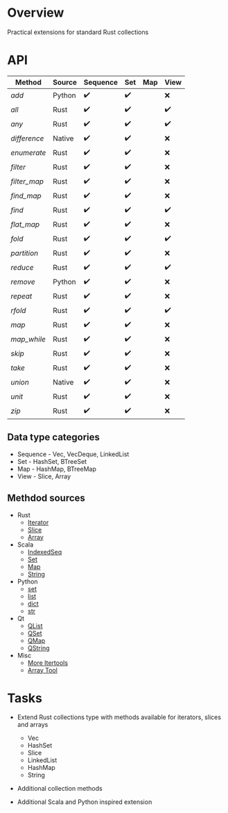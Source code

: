 # Overview

Practical extensions for standard Rust collections


# API

| Method       | Source | Sequence           | Set                | Map | View            |
|--------------|--------|--------------------|--------------------|-----|-----------------|
| *add*        | Python | :heavy_check_mark: | :heavy_check_mark: |     | :x:             |
| *all*        | Rust   | :heavy_check_mark: | :heavy_check_mark: |     | :heavy_check_mark: |
| *any*        | Rust   | :heavy_check_mark: | :heavy_check_mark: |     | :heavy_check_mark: |
| *difference* | Native | :heavy_check_mark: | :heavy_check_mark: |     | :x:             |
| *enumerate*  | Rust   | :heavy_check_mark: | :heavy_check_mark: |     | :x:             |
| *filter*     | Rust   | :heavy_check_mark: | :heavy_check_mark: |     | :x:             |
| *filter_map* | Rust   | :heavy_check_mark: | :heavy_check_mark: |     | :x:             |
| *find_map*   | Rust   | :heavy_check_mark: | :heavy_check_mark: |     | :x:             |
| *find*       | Rust   | :heavy_check_mark: | :heavy_check_mark: |     | :heavy_check_mark: |
| *flat_map*   | Rust   | :heavy_check_mark: | :heavy_check_mark: |     | :x:             |
| *fold*       | Rust   | :heavy_check_mark: | :heavy_check_mark: |     | :heavy_check_mark: |
| *partition*  | Rust   | :heavy_check_mark: | :heavy_check_mark: |     | :x:             |
| *reduce*     | Rust   | :heavy_check_mark: | :heavy_check_mark: |     | :heavy_check_mark: |
| *remove*     | Python | :heavy_check_mark: | :heavy_check_mark: |     | :x:             |
| *repeat*     | Rust   | :heavy_check_mark: | :heavy_check_mark: |     | :x:             |
| *rfold*      | Rust   | :heavy_check_mark: | :heavy_check_mark: |     | :heavy_check_mark: |
| *map*        | Rust   | :heavy_check_mark: | :heavy_check_mark: |     | :x:             |
| *map_while*  | Rust   | :heavy_check_mark: | :heavy_check_mark: |     | :x:             |
| *skip*       | Rust   | :heavy_check_mark: | :heavy_check_mark: |     | :x:             |
| *take*       | Rust   | :heavy_check_mark: | :heavy_check_mark: |     | :x:             |
| *union*      | Native | :heavy_check_mark: | :heavy_check_mark: |     | :x:             |
| *unit*       | Rust   | :heavy_check_mark: | :heavy_check_mark: |     | :x:             |
| *zip*        | Rust   | :heavy_check_mark: | :heavy_check_mark: |     | :x:             |

## Data type categories

- Sequence - Vec, VecDeque, LinkedList
- Set - HashSet, BTreeSet
- Map - HashMap, BTreeMap
- View - Slice, Array

## Methdod sources

- Rust
  - [Iterator](https://doc.rust-lang.org/std/iter/trait.Iterator.html)
  - [Slice](https://doc.rust-lang.org/std/primitive.slice.html)
  - [Array](https://doc.rust-lang.org/std/primitive.array.html)
- Scala
  - [IndexedSeq](https://www.scala-lang.org/api/3.3.1/scala/collection/immutable/IndexedSeq.html)
  - [Set](https://www.scala-lang.org/api/3.3.1/scala/collection/immutable/Set.html)
  - [Map](https://www.scala-lang.org/api/3.3.1/scala/collection/immutable/Map.html)
  - [String](https://www.scala-lang.org/api/3.3.1/scala/collection/StringOps.html)
- Python
  - [set](https://python-reference.readthedocs.io/en/latest/docs/sets/index.html)
  - [list](https://python-reference.readthedocs.io/en/latest/docs/list/index.html)
  - [dict](https://python-reference.readthedocs.io/en/latest/docs/dict/index.html)
  - [str](https://python-reference.readthedocs.io/en/latest/docs/str/index.html)
- Qt
  - [QList](https://doc.qt.io/qt-6/qlist.html)
  - [QSet](https://doc.qt.io/qt-6/qset.html)
  - [QMap](https://doc.qt.io/qt-6/qmap.html)
  - [QString](https://doc.qt.io/qt-6/qstring.htm)
- Misc
  - [More Itertools](https://more-itertools.readthedocs.io/en/stable/api.html)
  - [Array Tool](https://github.com/danielpclark/array_tool/tree/master)

# Tasks

- Extend Rust collections type with methods available for iterators, slices and arrays
  - Vec
  - HashSet
  - Slice
  - LinkedList
  - HashMap
  - String


- Additional collection methods


- Additional Scala and Python inspired extension
